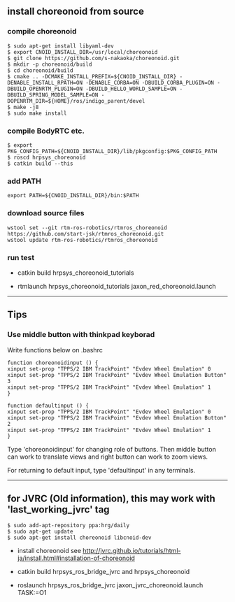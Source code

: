 ## **install choreonoid from source**
### compile choreonoid
~~~
$ sudo apt-get install libyaml-dev
$ export CNOID_INSTALL_DIR=/usr/local/choreonoid
$ git clone https://github.com/s-nakaoka/choreonoid.git
$ mkdir -p choreonoid/build
$ cd choreonoid/build
$ cmake .. -DCMAKE_INSTALL_PREFIX=${CNOID_INSTALL_DIR} -DENABLE_INSTALL_RPATH=ON -DENABLE_CORBA=ON -DBUILD_CORBA_PLUGIN=ON -DBUILD_OPENRTM_PLUGIN=ON -DBUILD_HELLO_WORLD_SAMPLE=ON -DBUILD_SPRING_MODEL_SAMPLE=ON -DOPENRTM_DIR=${HOME}/ros/indigo_parent/devel
$ make -j8
$ sudo make install
~~~

### compile BodyRTC etc.
~~~
$ export PKG_CONFIG_PATH=${CNOID_INSTALL_DIR}/lib/pkgconfig:$PKG_CONFIG_PATH
$ roscd hrpsys_choreonoid
$ catkin build --this
~~~

### add PATH
~~~
export PATH=${CNOID_INSTALL_DIR}/bin:$PATH
~~~

### download source files
```
wstool set --git rtm-ros-robotics/rtmros_choreonoid https://github.com/start-jsk/rtmros_choreonoid.git
wstool update rtm-ros-robotics/rtmros_choreonoid
```
### run test

- catkin build hrpsys_choreonoid_tutorials

- rtmlaunch hrpsys_choreonoid_tutorials jaxon_red_choreonoid.launch

---

## **Tips**

### Use middle button with thinkpad keyborad

Write functions below on .bashrc
~~~
function choreonoidinput () {
xinput set-prop "TPPS/2 IBM TrackPoint" "Evdev Wheel Emulation" 0
xinput set-prop "TPPS/2 IBM TrackPoint" "Evdev Wheel Emulation Button" 3
xinput set-prop "TPPS/2 IBM TrackPoint" "Evdev Wheel Emulation" 1
}

function defaultinput () {
xinput set-prop "TPPS/2 IBM TrackPoint" "Evdev Wheel Emulation" 0
xinput set-prop "TPPS/2 IBM TrackPoint" "Evdev Wheel Emulation Button" 2
xinput set-prop "TPPS/2 IBM TrackPoint" "Evdev Wheel Emulation" 1
}
~~~

Type 'choreonoidinput' for changing role of buttons. Then middle button can work to translate views and right button can work to zoom views.

For returning to default input, type 'defaultinput' in any terminals.

---

## for JVRC (Old information), this may work with 'last_working_jvrc' tag
```
$ sudo add-apt-repository ppa:hrg/daily
$ sudo apt-get update
$ sudo apt-get install choreonoid libcnoid-dev
```
- install choreonoid see http://jvrc.github.io/tutorials/html-ja/install.html#installation-of-choreonoid  

- catkin build hrpsys_ros_bridge_jvrc and hrpsys_choreonoid

- roslaunch hrpsys_ros_bridge_jvrc jaxon_jvrc_choreonoid.launch TASK:=O1
